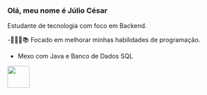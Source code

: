 ### Olá, meu nome é Júlio César
Estudante de tecnologia com foco em Backend.

-👨🏻‍💻📚 Focado em melhorar minhas habilidades de programação.
- Mexo com Java e Banco de Dados SQL

<div>
 <img width= "50" height= "50" src="https://img.icons8.com/?size=100&id=UFXRpPFebwa2&format=png&color=000000" />
 <img width= "50" height= "50" src=" />        
</div>

          
